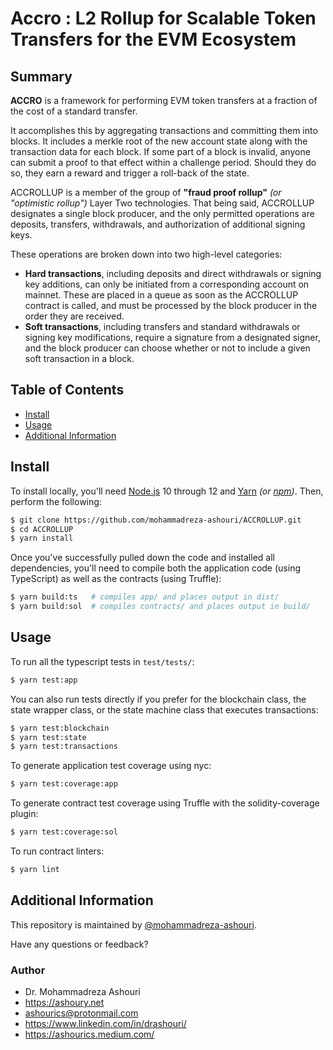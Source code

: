 

# Accro : L2 Rollup for Scalable Token Transfers for the EVM Ecosystem




## Summary
**ACCRO** is a framework for performing EVM token transfers at a fraction of the cost of a standard transfer.

It accomplishes this by aggregating transactions and committing them into blocks. It includes a merkle root of the new account state along with the transaction data for each block. If some part of a block is invalid, anyone can submit a proof to that effect within a challenge period. Should they do so, they earn a reward and trigger a roll-back of the state.

ACCROLLUP is a member of the group of **"fraud proof rollup"** _(or "optimistic rollup")_ Layer Two technologies. That being said, ACCROLLUP  designates a single block producer, and the only permitted operations are deposits, transfers, withdrawals, and authorization of additional signing keys.

These operations are broken down into two high-level categories:

- **Hard transactions**, including deposits and direct withdrawals or signing key additions, can only be initiated from a corresponding account on mainnet. These are placed in a queue as soon as the ACCROLLUP contract is called, and must be processed by the block producer in the order they are received.
- **Soft transactions**, including transfers and standard withdrawals or signing key modifications, require a signature from a designated signer, and the block producer can choose whether or not to include a given soft transaction in a block.








## Table of Contents
- [Install](#install)
- [Usage](#usage)
- [Additional Information](#additional-information)

## Install
To install locally, you'll need [Node.js](https://nodejs.org/) 10 through 12 and [Yarn](https://yarnpkg.com/) _(or [npm](https://www.npmjs.com/))_. Then, perform the following:

```sh
$ git clone https://github.com/mohammadreza-ashouri/ACCROLLUP.git
$ cd ACCROLLUP
$ yarn install
```

Once you've successfully pulled down the code and installed all dependencies, you'll need to compile both the application code (using TypeScript) as well as the contracts (using Truffle):

```sh
$ yarn build:ts   # compiles app/ and places output in dist/
$ yarn build:sol  # compiles contracts/ and places output in build/
```

## Usage
To run all the typescript tests in `test/tests/`:

```sh
$ yarn test:app
```

You can also run tests directly if you prefer for the blockchain class, the state wrapper class, or the state machine class that executes transactions:

```sh
$ yarn test:blockchain
$ yarn test:state
$ yarn test:transactions
```

To generate application test coverage using nyc:

```sh
$ yarn test:coverage:app
```

To generate contract test coverage using Truffle with the solidity-coverage plugin:

```sh
$ yarn test:coverage:sol
```

To run contract linters:

```sh
$ yarn lint
```

## Additional Information
This repository is maintained by [@mohammadreza-ashouri](https://github.com/mohammadreza-ashouri).

Have any questions or feedback? 



### Author

   - Dr. Mohammadreza Ashouri
   - https://ashoury.net
   - ashourics@protonmail.com
   - https://www.linkedin.com/in/drashouri/
   - https://ashourics.medium.com/
